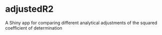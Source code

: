 # adjustedR2
A Shiny app for comparing different analytical adjustments of the squared coefficient of determination
